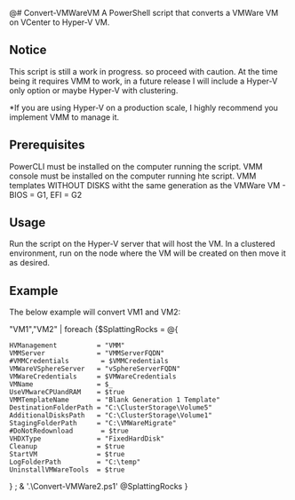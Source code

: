 @# Convert-VMWareVM
A PowerShell script that converts a VMWare VM on VCenter to Hyper-V VM.

## Notice
This script is still a work in progress. so proceed with caution. 
At the time being it requires VMM to work, in a future release I will include a Hyper-V only option or maybe Hyper-V with clustering. 

*If you are using Hyper-V on a production scale, I highly recommend you implement VMM to manage it.

## Prerequisites
PowerCLI must be installed on the computer running the script.
VMM console must be installed on the computer running hte script.
VMM templates WITHOUT DISKS witht the same generation as the VMWare VM - BIOS = G1, EFI = G2

## Usage
Run the script on the Hyper-V server that will host the VM. In a clustered environment, run on the node where the VM will be created on then move it as desired.
  
## Example

The below example will convert VM1 and VM2:

"VM1","VM2" | foreach {$SplattingRocks = @{

    HVManagement          = "VMM"
    VMMServer             = "VMMServerFQDN"
    #VMMCredentials        = $VMMCredentials 
    VMWareVSphereServer   = "vSphereServerFQDN"
    VMWareCredentials     = $VMWareCredentials
    VMName                = $_ 
    UseVMwareCPUandRAM    = $true
    VMMTemplateName       = "Blank Generation 1 Template"
    DestinationFolderPath = "C:\ClusterStorage\Volume5"
    AdditionalDisksPath   = "C:\ClusterStorage\Volume1"
    StagingFolderPath     = "C:\VMWareMigrate"
    #DoNotRedownload       = $true
    VHDXType              = "FixedHardDisk"
    Cleanup               = $true
    StartVM               = $true
    LogFolderPath         = "C:\temp"
    UninstallVMWareTools  = $true
} ;
& '.\Convert-VMWare2.ps1' @SplattingRocks }
